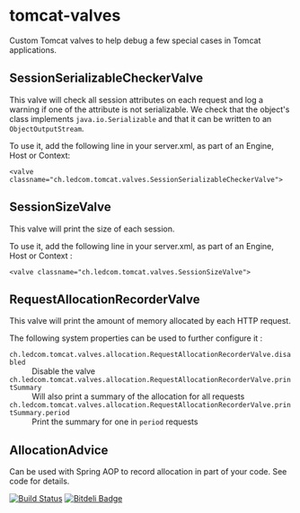 tomcat-valves
=============

Custom Tomcat valves to help debug a few special cases in Tomcat applications.

SessionSerializableCheckerValve
-------------------------------
This valve will check all session attributes on each request and log a warning
if one of the attribute is not serializable. We check that the object's class
implements `java.io.Serializable` and that it can be written to an
`ObjectOutputStream`.

To use it, add the following line in your server.xml, as part of an Engine,
Host or Context:

    <valve classname="ch.ledcom.tomcat.valves.SessionSerializableCheckerValve">

SessionSizeValve
----------------
This valve will print the size of each session.

To use it, add the following line in your server.xml, as part of an Engine,
Host or Context :

    <valve classname="ch.ledcom.tomcat.valves.SessionSizeValve">

RequestAllocationRecorderValve
------------------------------
This valve will print the amount of memory allocated by each HTTP request.

The following system properties can be used to further configure it :

<dl>
  <dt><code>ch.ledcom.tomcat.valves.allocation.RequestAllocationRecorderValve.disabled</code></dt>
  <dd>Disable the valve</dd>
  <dt><code>ch.ledcom.tomcat.valves.allocation.RequestAllocationRecorderValve.printSummary</code></dt>
  <dd>Will also print a summary of the allocation for all requests</dd>
  <dt><code>ch.ledcom.tomcat.valves.allocation.RequestAllocationRecorderValve.printSummary.period</code></dt>
  <dd>Print the summary for one in <code>period</code> requests</dd>
</dl>

AllocationAdvice
----------------
Can be used with Spring AOP to record allocation in part of your code. See code for details.

[![Build Status](https://travis-ci.org/gehel/tomcat-valves.svg)](https://travis-ci.org/gehel/tomcat-valves)
[![Bitdeli Badge](https://d2weczhvl823v0.cloudfront.net/gehel/tomcat-valves/trend.png)](https://bitdeli.com/free "Bitdeli Badge")
